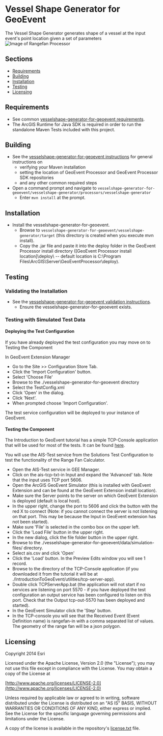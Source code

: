 # Vessel Shape Generator for GeoEvent

The Vessel Shape Generator generates shape of a vessel at the input event's point location given a set of parameters
![Image of Rangefan Processor](rangefans_390X150.png)


## Sections

* [Requirements](#requirements)
* [Building](#building)
* [Installation](#installation)
* [Testing](#testing)
* [Licensing](#licensing)

## Requirements

* See common [vesselshape-generator-for-geoevent requirements](../../../README.md#requirements).
* The ArcGIS Runtime for Java SDK is required in order to run the standalone Maven Tests included with this project.

## Building 

* See the [vesselshape-generator-for-geoevent instructions](../../../README.md#instructions) for general instructions on 
    * verifying your Maven installation
    * setting the location of GeoEvent Processor and GeoEvent Processor SDK repositories
    * and any other common required steps
* Open a command prompt and navigate to `vesselshape-generator-for-geoevent/vesselshape-generator/processors/vesselshape-generator`
    * Enter `mvn install` at the prompt.

## Installation

* Install the vesselshape-generator-for-geoevent.
    * Browse to `vesselshape-generator-for-geoevent/vesselshape-generator/target` (this directory is created when you execute mvn install).
    * Copy the .jar file and paste it into the deploy folder in the GeoEvent Processor install directory ([GeoEvent Processor install location]\deploy\ -- default location is C:\Program Files\ArcGIS\Server\GeoEventProcessor\deploy).


## Testing

### Validating the Installation
 
* See the [vesselshape-generator-for-geoevent validation instructions](../../../README.md#validating-install).
    * Ensure the vesselshape-generator-for-geoevent exists.

### Testing with Simulated Test Data

#### Deploying the Test Configuration

If you have already deployed the test configuration you may move on to Testing the Component

In GeoEvent Extension Manager 

* Go to the Site >> Configuration Store Tab. 
* Click the 'Import Configuration' button. 
* Select 'Choose File'
* Browse to the ./vesselshape-generator-for-geoevent directory 
* Select the TestConfig.xml 
* Click 'Open' in the dialog. 
* Click 'Next'. 
* When prompted choose 'Import Configuration'. 

The test service configuration will be deployed to your instance of GeoEvent.



#### Testing the Component

The Introduction to GeoEvent tutorial has a simple TCP-Console application that will be used for most of the tests. It can be found [here](http://www.arcgis.com/home/item.html?id=b6a35042effd44ceab3976941d36efcf).

You will use the AIS-Test service from the Solutions Test Configuration to test the functionality of the Range Fan Calculator.
* Open the AIS-Test service in GEE Manager. 
* Click on the ais-tcp-txt-in Input and expand the 'Advanced' tab. Note that the input uses TCP port 5606.
* Open the ArcGIS GeoEvent Simulator (this is installed with GeoEvent Extension and can be found at the GeoEvent Extension install location).
* Make sure the Server points to the server on which GeoEvent Extension is deployed (default is local host).
* In the upper right, change the port to 5606 and  click the button with the red X to connect (Note: if you cannot connect the server is not listening on that port. This may be because the Input in GeoEvent extension has not been started).
* Make sure 'File' is selected in the combo box on the upper left.
* Click the 'Load File' button in the upper right.
* In the new dialog, click the file folder button in the upper right.
* Browse to the ./vesselshape-generator-for-geoevent/data/simulation-files/ directory.
* Select ais.csv and click 'Open'
* Click the 'Load' button. In the Preview Edits window you will see 1 record.
* Browse to the directory of the TCP-Console application (if you downloaded it from the tutorial it will be at ./IntroductionToGeoEvent/utilities/tcp-server-app).
* Double click TCPServerApp.bat (the application will not start if no services are listening on port 5570 - if you have deployed the test configuration an output service has been configured to listen on this port. Check that the Output tcp-out-5570 has been deployed and started).
* In the GeoEvent Simulator click the 'Step' button.
* In the TCP-console you will see that the Received Event (Event Definition name) is rangefan-in with a comma separated list of values. The geometry of the range fan will be a json polygon.


## Licensing

Copyright 2014 Esri

Licensed under the Apache License, Version 2.0 (the "License");
you may not use this file except in compliance with the License.
You may obtain a copy of the License at

   [http://www.apache.org/licenses/LICENSE-2.0](http://www.apache.org/licenses/LICENSE-2.0)

Unless required by applicable law or agreed to in writing, software
distributed under the License is distributed on an "AS IS" BASIS,
WITHOUT WARRANTIES OR CONDITIONS OF ANY KIND, either express or implied.
See the License for the specific language governing permissions and
limitations under the License.

A copy of the license is available in the repository's
[license.txt](../../../../license.txt) file.

